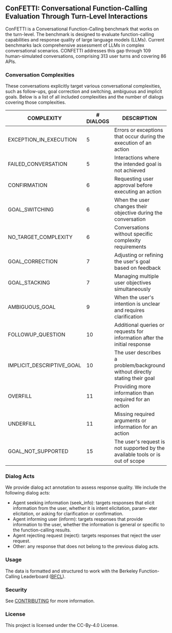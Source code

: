 ## ConFETTI: Conversational Function-Calling Evaluation Through Turn-Level Interactions 

ConFETTI is a Conversational Function-Calling
benchmark that works on the turn-level. 
The benchmark is designed to evaluate function-calling 
capabilities and response quality of large language models
(LLMs). Current benchmarks lack comprehensive
assessment of LLMs in complex conversational
scenarios. CONFETTI addresses this gap through
109 human-simulated conversations, comprising
313 user turns and covering 86 APIs.


### Conversation Complexities 

These conversations explicitly target various conversational
complexities, such as follow-ups, goal correction
and switching, ambiguous and implicit goals. Below is a list of all included complexities 
and the number of dialogs covering those complexities. 

| COMPLEXITY                | # DIALOGS | DESCRIPTION |
|---------------------------|-----------|-------------|
| EXCEPTION_IN_EXECUTION    | 5 | Errors or exceptions that occur during the execution of an action |
| FAILED_CONVERSATION       | 5 | Interactions where the intended goal is not achieved |
| CONFIRMATION              | 6 | Requesting user approval before executing an action |
| GOAL_SWITCHING            | 6 | When the user changes their objective during the conversation |
| NO_TARGET_COMPLEXITY      | 6 | Conversations without specific complexity requirements |
| GOAL_CORRECTION           | 7 | Adjusting or refining the user's goal based on feedback |
| GOAL_STACKING             | 7 | Managing multiple user objectives simultaneously |
| AMBIGUOUS_GOAL            | 9 | When the user's intention is unclear and requires clarification |
| FOLLOWUP_QUESTION         | 10 | Additional queries or requests for information after the initial response |
| IMPLICIT_DESCRIPTIVE_GOAL | 10 | The user describes a problem/background without directly stating their goal |
| OVERFILL                  | 11 | Providing more information than required for an action |
| UNDERFILL                 | 11 | Missing required arguments or information for an action |
| GOAL_NOT_SUPPORTED        | 15 | The user's request is not supported by the available tools or is out of scope |


### Dialog Acts
We provide dialog act annotation to assess response quality. We include the following dialog acts:
* Agent seeking information (seek_info): targets responses that elicit information from the
user, whether it is intent elicitation, param-
eter elicitation, or asking for clarification or
confirmation.
* Agent informing user (inform): targets responses that provide information to the user,
whether the information is general or specific
to the function-calling results.
* Agent rejecting request (reject): targets responses that reject the user request.
* Other: any response that does not belong to
the previous dialog acts.

### Usage

The data is formatted and structured to work with the Berkeley Function-Calling Leaderboard ([BFCL](https://github.com/ShishirPatil/gorilla/tree/main/berkeley-function-call-leaderboard)).

### Security

See [CONTRIBUTING](CONTRIBUTING.md#security-issue-notifications) for more information.

### License

This project is licensed under the CC-By-4.0 License. 
